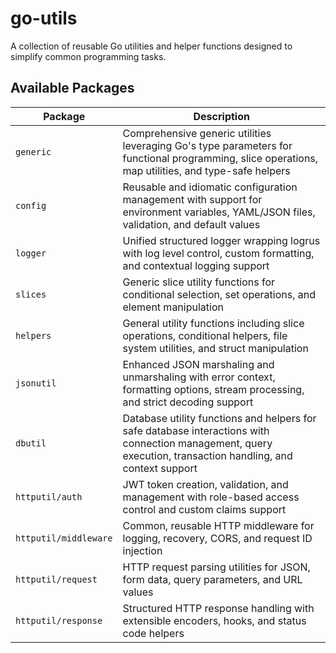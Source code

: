 # go-utils

A collection of reusable Go utilities and helper functions designed to simplify common programming tasks.

## Available Packages

| Package               | Description                                                                                                                                        |
| --------------------- | -------------------------------------------------------------------------------------------------------------------------------------------------- |
| `generic`             | Comprehensive generic utilities leveraging Go's type parameters for functional programming, slice operations, map utilities, and type-safe helpers |
| `config`              | Reusable and idiomatic configuration management with support for environment variables, YAML/JSON files, validation, and default values            |
| `logger`              | Unified structured logger wrapping logrus with log level control, custom formatting, and contextual logging support                                |
| `slices`              | Generic slice utility functions for conditional selection, set operations, and element manipulation                                                |
| `helpers`             | General utility functions including slice operations, conditional helpers, file system utilities, and struct manipulation                          |
| `jsonutil`            | Enhanced JSON marshaling and unmarshaling with error context, formatting options, stream processing, and strict decoding support                   |
| `dbutil`              | Database utility functions and helpers for safe database interactions with connection management, query execution, transaction handling, and context support |
| `httputil/auth`       | JWT token creation, validation, and management with role-based access control and custom claims support                                            |
| `httputil/middleware` | Common, reusable HTTP middleware for logging, recovery, CORS, and request ID injection                                                             |
| `httputil/request`    | HTTP request parsing utilities for JSON, form data, query parameters, and URL values                                                               |
| `httputil/response`   | Structured HTTP response handling with extensible encoders, hooks, and status code helpers                                                         |

